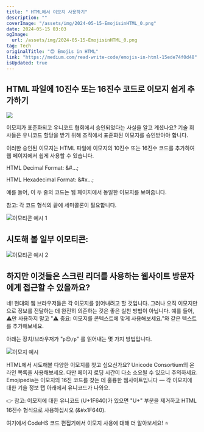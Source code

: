 ```yaml
---
title: " HTML에서 이모지 사용하기"
description: ""
coverImage: "/assets/img/2024-05-15-EmojisinHTML_0.png"
date: 2024-05-15 03:03
ogImage: 
  url: /assets/img/2024-05-15-EmojisinHTML_0.png
tag: Tech
originalTitle: "😍 Emojis in HTML"
link: "https://medium.com/read-write-code/emojis-in-html-15ede74f0d48"
isUpdated: true
---
```





## HTML 파일에 10진수 또는 16진수 코드로 이모지 쉽게 추가하기

<img src="/assets/img/2024-05-15-EmojisinHTML_0.png" />

이모지가 표준화되고 유니코드 협회에서 승인되었다는 사실을 알고 계셨나요? 기술 회사들은 유니코드 할당을 받기 위해 조직에서 표준화된 이모지를 승인받아야 합니다.

이러한 승인된 이모지는 HTML 파일에 이모지의 10진수 또는 16진수 코드를 추가하여 웹 페이지에서 쉽게 사용할 수 있습니다.



HTML Decimal Format: &#…;

HTML Hexadecimal Format: &#x…;

예를 들어, 이 두 줄의 코드는 웹 페이지에서 동일한 이모지를 보여줍니다.

참고: 각 코드 형식의 끝에 세미콜론이 필요합니다.




![이모티콘 예시 1](/assets/img/2024-05-15-EmojisinHTML_1.png)

## 시도해 볼 일부 이모티콘:

![이모티콘 예시 2](/assets/img/2024-05-15-EmojisinHTML_2.png)

## 하지만 이것들은 스크린 리더를 사용하는 웹사이트 방문자에게 접근할 수 있을까요?




네! 현대의 웹 브라우저들은 각 이모지를 읽어내려고 할 것입니다. 그러나 오직 이모지만으로 정보를 전달하는 데 완전히 의존하는 것은 좋은 실천 방법이 아닙니다. 예를 들어, ⚠️만 사용하지 말고 "⚠️ 중요: 이모지를 콘텍스트에 맞게 사용해보세요."와 같은 텍스트를 추가해보세요.

아래는 장치/브라우저가 "`p`&#128525;`/p`" 를 읽어내는 몇 가지 방법입니다.

![이모지 예시](/assets/img/2024-05-15-EmojisinHTML_3.png)

HTML에서 시도해볼 다양한 이모지를 찾고 싶으신가요? Unicode Consortium의 온라인 목록을 사용해보세요. 다만 페이지 로딩 시간이 다소 소요될 수 있으니 주의하세요. Emojipedia는 이모지의 16진 코드를 찾는 데 훌륭한 웹사이트입니다 — 각 이모지에 대한 기술 정보 탭 아래에서 유니코드가 나와요.



👉 참고: 이모지에 대한 유니코드 (U+1F640)가 있으면 "U+" 부분을 제거하고 HTML 16진수 형식으로 사용하십시오 (&#x1F640).

여기에서 CodeHS 코드 편집기에서 이모지 사용에 대해 더 알아보세요! ⭐